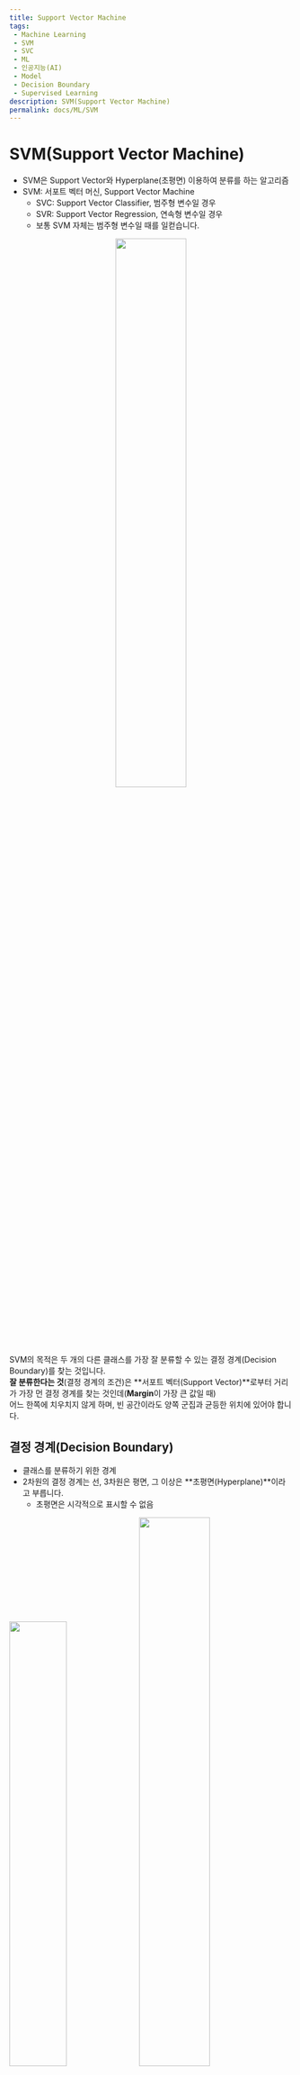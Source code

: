 ```yaml
---
title: Support Vector Machine
tags: 
 - Machine Learning
 - SVM
 - SVC
 - ML
 - 인공지능(AI)
 - Model
 - Decision Boundary
 - Supervised Learning
description: SVM(Support Vector Machine)
permalink: docs/ML/SVM
---
```


# SVM(Support Vector Machine)
- SVM은 Support Vector와 Hyperplane(초평면) 이용하여 분류를 하는 알고리즘
- SVM: 서포트 벡터 머신, Support Vector Machine
    - SVC: Support Vector Classifier, 범주형 변수일 경우
    - SVR: Support Vector Regression, 연속형 변수일 경우
    - 보통 SVM 자체는 범주형 변수일 때를 일컫습니다.

<center><img src='https://encrypted-tbn0.gstatic.com/images?q=tbn:ANd9GcSOpA-9pXmR7jRJCd_PJ9H8p7L8BD3CgPzDklXD2e0E5_Du9ZTp4mPPLXwuSj7HySpGfd4&usqp=CAU' width="50%"></center><br>


SVM의 목적은 두 개의 다른 클래스를 가장 잘 분류할 수 있는 결정 경계(Decision Boundary)를 찾는 것입니다.<br>
**잘 분류한다는 것**(결정 경계의 조건)은 **서포트 벡터(Support Vector)**로부터 거리가 가장 먼 결정 경계를 찾는 것인데(**Margin**이 가장 큰 값일 때)<br>어느 한쪽에 치우치지 않게 하며, 빈 공간이라도 양쪽 군집과 균등한 위치에 있어야 합니다. 

## 결정 경계(Decision Boundary)

- 클래스를 분류하기 위한 경계
- 2차원의 결정 경계는 선, 3차원은 평면, 그 이상은 **초평면(Hyperplane)**이라고 부릅니다.
    - 초평면은 시각적으로 표시할 수 없음

<img src = 'https://i0.wp.com/hleecaster.com/wp-content/uploads/2020/01/svm01.png?fit=1024%2C806' width="45%">
<img src = 'https://i0.wp.com/hleecaster.com/wp-content/uploads/2020/01/svm02.png?fit=1024%2C852' width="50%">

## 마진(Margin)

- 마진(margin): 결정 경계와 서포트 벡터 사이의 거리
- 서포트 벡터는 결정 경계와 가장 가까이 있는 데이터 Vector들을 의미합니다.

<center><img src="https://img1.daumcdn.net/thumb/R1280x0/?scode=mtistory2&fname=https%3A%2F%2Fblog.kakaocdn.net%2Fdn%2FJyfbT%2FbtqEqtpxbch%2FflfwGbM7mgv1kP1kkn4nQK%2Fimg.png" width = "40%"></center><br>


SVM은 데이터들을 올바르게 분리하면서 마진의 크기를 최대화해야 하기 때문에, 이상치(Outlier)들을 잘 다루는게 중요합니다.<br> 여기서 **하드 마진(Hard margin)**과 **소프트 마진(Soft margin)**이라는 개념이 나옵니다.

- 하드 마진
    - 결정 경계와 서포트 벡터의 거리가 좁은 마진
    - 과적합(Overfitting)을 야기할 수 있음

- 소프트 마진: 
    - 결정 경계와 서포트 벡터의 거리가 넓은 마진
    - 과소적합(Underfitting)을 야기할 수 있음 

<center><img src='https://user-images.githubusercontent.com/76420201/156563288-d653cf05-ddcb-490e-886e-6b7df8f4d00d.png' width="100%"></center>

**하드마진 VS 소프트마진**
<br>
데이터 세트가 선형으로 분리 될 때 소프트 마진 SVM이 더 좋아질 것으로 기대합니다. 그 이유는 하드 마진 SVM에서 단일 이상치가 경계를 결정할 수 있기 때문에 분류자가 데이터의 노이즈에 지나치게 민감하게 만듭니다.

- 하드 마진을 할 경우 빨간색 이상치가 경계를 결정하며 과적합을 일으키는 경우
<center><img src='https://user-images.githubusercontent.com/76420201/156518004-3931f475-9457-4c2a-baed-bff822789e79.png' width="25%"></center>

## 커널(Kernel)

선형으로 분리할 수 있는 경우와 그렇지 않은 경우가 있는데 지금까지는 선형으로 분리할 수 있는 경우의 예시만 보여드렸습니다.<br> 
선형으로 분리할 수 없는경우에는 비선형 SVM을 써야하는데 어떻게 구축할 수 있을지가 핵심이고 
<br>관측 데이터들을 더 높은 차원의 데이터로 변환시켜서 분류해 보자는 아이디어가 제시되었습니다.

- 커널 기법은 데이터를 더 높은 차원으로 이동시켜 데이터를 분류하는 방법
- 커널 종류: 선형, 다항식, 가우시안, 시그모이드(Sigmoid)

### 1. 다항식(Polynomial)

- `(x,y)`처럼 2차원의 좌표를 3차원의 좌표로 변환
- 더 높은 차원으로 변형하여 초평면 결정 경계를 얻을 수 있음

<center><img src="https://user-images.githubusercontent.com/76420201/156521828-38e85f49-d536-4aa0-9854-e2d350e70326.png" width="50%"></center>

<center><img src="https://www.sallys.space/image/svm/2.png" width="60%"></center>

### 2. 가우시안 커널(RBF: Radial Bias Function, Gaussian kernel)

- 성능이 우수하여 가장 많이 쓰이는 기법
- 2차원의 좌표를 무한한 차원의 좌표로 변환
- gamma: SVM 가우시안 커널의 파라미터
    - 값이 클수록 유연 -> 오버피팅 위험
    - 값이 작을수록 뻣뻣 -> 언더피팅 위험

<center><img src="https://datascienceschool.net/_images/13.03%20%EC%BB%A4%EB%84%90%20%EC%84%9C%ED%8F%AC%ED%8A%B8%20%EB%B2%A1%ED%84%B0%20%EB%A8%B8%EC%8B%A0_39_0.png" width = "60%"></center>



## 정리

- SVM은 서포트 벡터(Support Vector)로부터 Margin이 가장 큰 결정 경계(Decision Boundary)를 찾아 두 클래스를 분류하는 알고리즘
- 고차원 데이터의 분류문제의 좋은 성능을 보임
- 범주형 데이터, 수치형 데이터의 분류 문제에 사용 가능
- 예측이 어떻게 결정되었는지 이해하기 어렵고 모델을 분석하기도 어려움

## REFERENCE
[https://hleecaster.com/ml-svm-concept/](https://hleecaster.com/ml-svm-concept/)

[https://techblog-history-younghunjo1.tistory.com/78](https://techblog-history-younghunjo1.tistory.com/78)

[https://muzukphysics.tistory.com/entry/ML-8-%EB%A8%B8%EC%8B%A0%EB%9F%AC%EB%8B%9D-SVM-%EA%B8%B0%EB%B3%B8-%EA%B0%9C%EB%85%90%EA%B3%BC-%EC%9E%A5%EB%8B%A8%EC%A0%90-Support-Vector-Machine]

(https://muzukphysics.tistory.com/entry/ML-8-%EB%A8%B8%EC%8B%A0%EB%9F%AC%EB%8B%9D-SVM-%EA%B8%B0%EB%B3%B8-%EA%B0%9C%EB%85%90%EA%B3%BC-%EC%9E%A5%EB%8B%A8%EC%A0%90-Support-Vector-Machine)